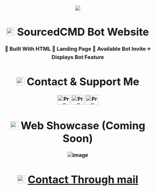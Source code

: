 <h3 align="center">

![](https://media.discordapp.net/attachments/1323300555170385980/1325626236562575482/Black__White.png?ex=677c7923&is=677b27a3&hm=b4a32592ecfa986eaf57508258509e9af10c11a8cf97378ceab9ebc8cf735222&=)

<div>

<h3 align="center">

# <img src="https://raw.githubusercontent.com/Tarikul-Islam-Anik/Animated-Fluent-Emojis/master/Emojis/Objects/Link.png" alt="Link" width="25" height="25" /> SourcedCMD Bot Website
<p>
🔭 Built With HTML
🌱 Landing Page
💫 Available Bot Invite
⭐ Displays Bot Feature

<div>

<h3 align="center">

# <img src="https://raw.githubusercontent.com/Tarikul-Islam-Anik/Animated-Fluent-Emojis/master/Emojis/Objects/Card%20Index%20Dividers.png" alt="Card Index Dividers" width="25" height="25" /> Contact & Support Me

<a href="https://dsc.gg/SourcedCMDdsc" target="blank"><img align="center" src="https://githubraw.com/rahuldkjain/github-profile-readme-generator/master/src/images/icons/Social/discord.svg" alt="ProdigyAPI" height="30" width="40" /></a>
<a href="https://www.youtube.com/@whatsupdwag" target="blank"><img align="center" src="https://githubraw.com/rahuldkjain/github-profile-readme-generator/master/src/images/icons/Social/youtube.svg" alt="ProdigyAPI" height="30" width="40" /></a>
<a href="https://github.com/Prodigy-API" target="blank"><img align="center" src="https://githubraw.com/rahuldkjain/github-profile-readme-generator/master/src/images/icons/Social/github.svg" alt="ProdigyAPI" height="30" width="40" /></a>

# <img src="https://raw.githubusercontent.com/Tarikul-Islam-Anik/Animated-Fluent-Emojis/master/Emojis/Objects/Electric%20Plug.png" alt="Electric Plug" width="25" height="25" /> Web Showcase (Coming Soon)
![image](link)

# <img src="https://raw.githubusercontent.com/Tarikul-Islam-Anik/Animated-Fluent-Emojis/master/Emojis/Objects/Envelope%20with%20Arrow.png" alt="Envelope with Arrow" width="25" height="25" /> <a href="mailto:cmd.sourced@gmail.com">Contact Through mail</a>
